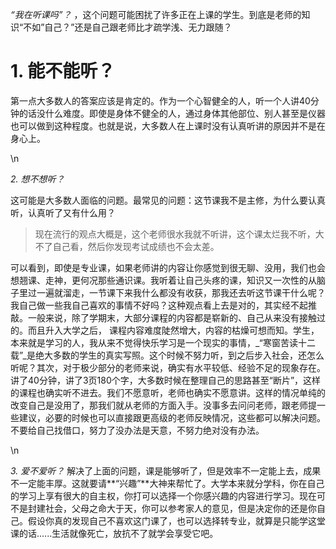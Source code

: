 _“我在听课吗”？_ ，这个问题可能困扰了许多正在上课的学生。到底是老师的知识“不如”自己？”还是自己跟老师比才疏学浅、无力跟随？
# 1. 能不能听？
  第一点大多数人的答案应该是肯定的。作为一个心智健全的人，听一个人讲40分钟的话没什么难度。即使是身体不健全的人，通过身体其他部位、别人甚至是仪器也可以做到这种程度。也就是说，大多数人在上课时没有认真听讲的原因并不是在身心上。
  
 \n

*2. 想不想听？*

  这可能是大多数人面临的问题。最常见的问题：这节课我不是主修，为什么要认真听，认真听了又有什么用？
>现在流行的观点大概是，这个老师很水我就不听讲，这个课太烂我不听，大不了自己看，然后你发现考试成绩也不会太差。

  可以看到，即使是专业课，如果老师讲的内容让你感觉到很无聊、没用，我们也会想翘课、走神，更何况那些通识课。我听着让自己头疼的课，知识又一次性的从脑子里过一遍就溜走，一节课下来我什么都没有收获，那我还去听这节课干什么呢？我自己做一些我自己喜欢的事情不好吗？这种观点看上去是对的，其实经不起推敲。一般来说，除了学期末，大部分课程的内容都是崭新的、自己从来没有接触过的。而且升入大学之后， 课程内容难度陡然增大，内容的枯燥可想而知。学生，本来就是学习的人，我从来不觉得快乐学习是一个现实的事情，_“寒窗苦读十二载”_是绝大多数的学生的真实写照。这个时候不努力听，到之后步入社会，还怎么听呢？其次，对于极少部分的老师来说，确实有水平较低、经验不足的现象存在。讲了40分钟，讲了3页180个字，大多数时候在整理自己的思路甚至“断片”，这样的课程也确实听不进去。我们不愿意听，老师也确实不愿意讲。这样的情况单纯的改变自己是没用了，那我们就从老师的方面入手。没事多去问问老师，跟老师提一些建议，必要的时候也可以直接跟更高级的老师反映情况，这些都可以解决问题。不要给自己找借口，努力了没办法是天意，不努力绝对没有办法。
  
  \n
 
*3. 爱不爱听？*
  解决了上面的问题，课是能够听了，但是效率不一定能上去，成果不一定能丰厚。这就要请**“兴趣”**大神来帮忙了。大学本来就分学科，你在自己的学习上享有很大的自主权，你打可以选择一个你感兴趣的内容进行学习。现在可不是封建社会，父母之命大于天，你可以参考家人的意见，但是决定你的还是你自己。假设你真的发现自己不喜欢这门课了，也可以选择转专业，就算是只能学这堂课的话......生活就像死亡，放抗不了就学会享受它吧。
